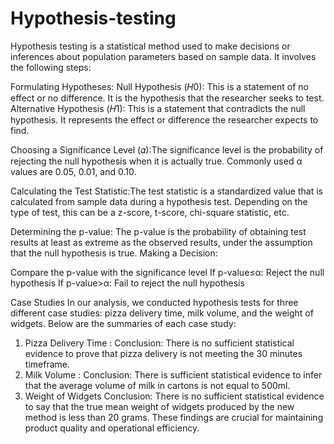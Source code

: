 # Hypothesis-testing

Hypothesis testing is a statistical method used to make decisions or inferences about population parameters based on sample data. It involves the following steps:

Formulating Hypotheses:
Null Hypothesis (𝐻0): This is a statement of no effect or no difference. It is the hypothesis that the researcher seeks to test.
Alternative Hypothesis (𝐻1): This is a statement that contradicts the null hypothesis. It represents the effect or difference the researcher expects to find.

Choosing a Significance Level (𝛼):The significance level is the probability of rejecting the null hypothesis when it is actually true. Commonly used α values are 0.05, 0.01, and 0.10.

Calculating the Test Statistic:The test statistic is a standardized value that is calculated from sample data during a hypothesis test. Depending on the type of test, this can be a z-score, t-score, chi-square statistic, etc.

Determining the p-value:
The p-value is the probability of obtaining test results at least as extreme as the observed results, under the assumption that the null hypothesis is true.
Making a Decision:

Compare the p-value with the significance level 
If p-value≤α: Reject the null hypothesis
If p-value>α: Fail to reject the null hypothesis 

Case Studies
In our analysis, we conducted hypothesis tests for three different case studies: pizza delivery time, milk volume, and the weight of widgets. Below are the summaries of each case study:

1. Pizza Delivery Time :
   Conclusion: There is no sufficient statistical evidence to prove that pizza delivery is not meeting the 30 minutes timeframe.
2. Milk Volume :
   Conclusion: There is sufficient statistical evidence to infer that the average volume of milk in cartons is not equal to 500ml.
3. Weight of Widgets
   Conclusion: There is no sufficient statistical evidence to say that the true mean weight of widgets produced by the new method is less than 20 grams.
These findings are crucial for maintaining product quality and operational efficiency.

